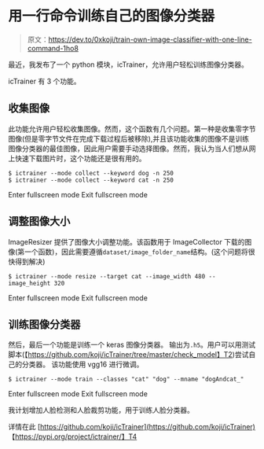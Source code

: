 # 用一行命令训练自己的图像分类器

> 原文：<https://dev.to/0xkoji/train-own-image-classifier-with-one-line-command-1ho8>

最近，我发布了一个 python 模块，icTrainer，允许用户轻松训练图像分类器。

icTrainer 有 3 个功能。

## 收集图像

此功能允许用户轻松收集图像。然而，这个函数有几个问题。第一种是收集零字节图像(但是零字节文件在完成下载过程后被移除),并且该功能收集的图像不是训练图像分类器的最佳图像，因此用户需要手动选择图像。然而，我认为当人们想从网上快速下载图片时，这个功能还是很有用的。

```
$ ictrainer --mode collect --keyword dog -n 250
$ ictrainer --mode collect --keyword cat -n 250 
```

Enter fullscreen mode Exit fullscreen mode

## 调整图像大小

ImageResizer 提供了图像大小调整功能。该函数用于 ImageCollector 下载的图像(第一个函数)，因此需要遵循`dataset/image_folder_name`结构。(这个问题将很快得到解决)

```
$ ictrainer --mode resize --target cat --image_width 480 --image_height 320 
```

Enter fullscreen mode Exit fullscreen mode

## 训练图像分类器

然后，最后一个功能是训练一个 keras 图像分类器。
输出为`.h5`。用户可以用测试脚本(【https://github.com/koji/icTrainer/tree/master/check_model】T2)尝试自己的分类器。
该功能使用 vgg16 进行微调。

```
$ ictrainer --mode train --classes "cat" "dog" --mname "dogAndcat_" 
```

Enter fullscreen mode Exit fullscreen mode

我计划增加人脸检测和人脸裁剪功能，用于训练人脸分类器。

详情在此
[https://github.com/koji/icTrainer](https://github.com/koji/icTrainer)
【https://pypi.org/project/ictrainer/】T4